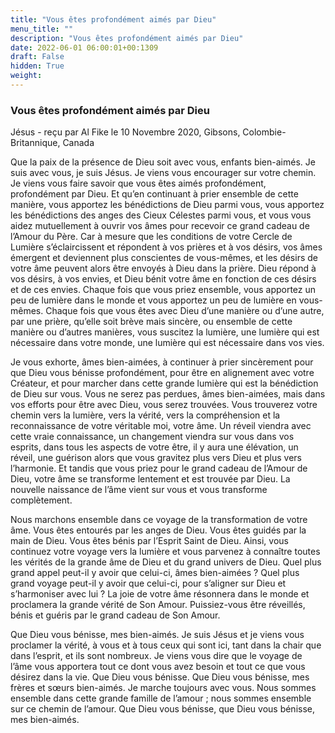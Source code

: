 ```yaml
---
title: "Vous êtes profondément aimés par Dieu"
menu_title: ""
description: "Vous êtes profondément aimés par Dieu"
date: 2022-06-01 06:00:01+00:1309
draft: False
hidden: True
weight:
---
```

### Vous êtes profondément aimés par Dieu

Jésus - reçu par Al Fike le 10 Novembre 2020, Gibsons, Colombie-Britannique, Canada

Que la paix de la présence de Dieu soit avec vous, enfants bien-aimés. Je suis avec vous, je suis Jésus. Je viens vous encourager sur votre chemin. Je viens vous faire savoir que vous êtes aimés profondément, profondément par Dieu. Et qu’en continuant à prier ensemble de cette manière, vous apportez les bénédictions de Dieu parmi vous, vous apportez les bénédictions des anges des Cieux Célestes parmi vous, et vous vous aidez mutuellement à ouvrir vos âmes pour recevoir ce grand cadeau de l’Amour du Père. Car à mesure que les conditions de votre Cercle de Lumière s’éclaircissent et répondent à vos prières et à vos désirs, vos âmes émergent et deviennent plus conscientes de vous-mêmes, et les désirs de votre âme peuvent alors être envoyés à Dieu dans la prière. Dieu répond à vos désirs, à vos envies, et Dieu bénit votre âme en fonction de ces désirs et de ces envies. Chaque fois que vous priez ensemble, vous apportez un peu de lumière dans le monde et vous apportez un peu de lumière en vous-mêmes. Chaque fois que vous êtes avec Dieu d’une manière ou d’une autre, par une prière, qu’elle soit brève mais sincère, ou ensemble de cette manière ou d’autres manières, vous suscitez la lumière, une lumière qui est nécessaire dans votre monde, une lumière qui est nécessaire dans vos vies.

Je vous exhorte, âmes bien-aimées, à continuer à prier sincèrement pour que Dieu vous bénisse profondément, pour être en alignement avec votre Créateur, et pour marcher dans cette grande lumière qui est la bénédiction de Dieu sur vous. Vous ne serez pas perdues, âmes bien-aimées, mais dans vos efforts pour être avec Dieu, vous serez trouvées. Vous trouverez votre chemin vers la lumière, vers la vérité, vers la compréhension et la reconnaissance de votre véritable moi, votre âme. Un réveil viendra avec cette vraie connaissance, un changement viendra sur vous dans vos esprits, dans tous les aspects de votre être, il y aura une élévation, un réveil, une guérison alors que vous gravitez plus vers Dieu et plus vers l’harmonie. Et tandis que vous priez pour le grand cadeau de l’Amour de Dieu, votre âme se transforme lentement et est trouvée par Dieu. La nouvelle naissance de l’âme vient sur vous et vous transforme complètement.

Nous marchons ensemble dans ce voyage de la transformation de votre âme. Vous êtes entourés par les anges de Dieu. Vous êtes guidés par la main de Dieu. Vous êtes bénis par l’Esprit Saint de Dieu. Ainsi, vous continuez votre voyage vers la lumière et vous parvenez à connaître toutes les vérités de la grande âme de Dieu et du grand univers de Dieu. Quel plus grand appel peut-il y avoir que celui-ci, âmes bien-aimées ? Quel plus grand voyage peut-il y avoir que celui-ci, pour s’aligner sur Dieu et s’harmoniser avec lui ? La joie de votre âme résonnera dans le monde et proclamera la grande vérité de Son Amour. Puissiez-vous être réveillés, bénis et guéris par le grand cadeau de Son Amour.

Que Dieu vous bénisse, mes bien-aimés. Je suis Jésus et je viens vous proclamer la vérité, à vous et à tous ceux qui sont ici, tant dans la chair que dans l’esprit, et ils sont nombreux. Je viens vous dire que le voyage de l’âme vous apportera tout ce dont vous avez besoin et tout ce que vous désirez dans la vie. Que Dieu vous bénisse. Que Dieu vous bénisse, mes frères et sœurs bien-aimés. Je marche toujours avec vous. Nous sommes ensemble dans cette grande famille de l’amour ; nous sommes ensemble sur ce chemin de l’amour. Que Dieu vous bénisse, que Dieu vous bénisse, mes bien-aimés.
